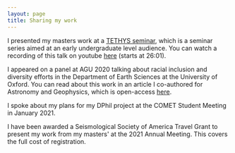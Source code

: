 ```yaml
---
layout: page
title: Sharing my work 
---
```


I presented my masters work at a [TETHYS seminar](https://www.tethys-talks.com), which is a seminar series aimed at an early undergraduate level audience. You can watch a recording of this talk on youtube [here](https://youtu.be/kzC1ehpVHM4?t=1561) (starts at 26:01). 

I appeared on a panel at AGU 2020 talking about racial inclusion and diversity efforts in the Department of Earth Sciences at the University of Oxford. You can read about this work in an article I co-authored for Astronomy and Geophysics, which is open-access [here](https://academic.oup.com/astrogeo/article/61/5/5.40/5906544). 

I spoke about my plans for my DPhil project at the COMET Student Meeting in January 2021. 

I have been awarded a Seismological Society of America Travel Grant to present my work from my masters' at the 2021 Annual Meeting. This covers the full cost of registration. 
